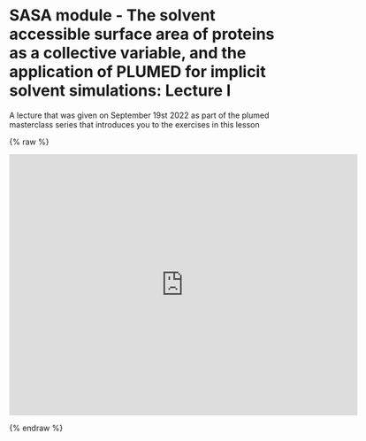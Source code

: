 # SASA module - The solvent accessible surface area of proteins as a collective variable, and the application of PLUMED for implicit solvent simulations: Lecture I

A lecture that was given on September 19st 2022 as part of the plumed masterclass series that introduces you to the exercises in this lesson

{% raw %}
<p align="center"><iframe width="630" height="472" src="https://www.youtube.com/embed/ViI55NckukI" frameborder="0" allowfullscreen></iframe></p>
{% endraw %}
